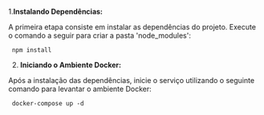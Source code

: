 1.**Instalando Dependências:**

A primeira etapa consiste em instalar as dependências do projeto. Execute o comando a seguir para criar a pasta 'node_modules':

     npm install 
    
2. **Iniciando o Ambiente Docker:**

Após a instalação das dependências, inicie o serviço utilizando o seguinte comando para levantar o ambiente Docker:     
     
     docker-compose up -d

